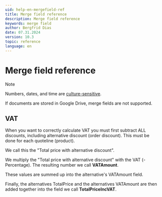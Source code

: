 ```yaml
---
uid: help-en-mergefield-ref
title: Merge field reference
description: Merge field reference
keywords: merge field
author: Bergfrid Dias
date: 07.31.2024
version: 10.3
topic: reference
language: en
---
```


# Merge field reference

> [!NOTE]
> Numbers, dates, and time are [culture-sensitive][2].
>
> If documents are stored in Google Drive, merge fields are not supported.

## VAT

When you want to correctly calculate VAT you must first subtract ALL discounts, including alternative discount (order discount). This must be done for each quoteline (product).

We call this the "Total price with alternative discount".

We multiply the "Total price with alternative discount" with the VAT (-Percentage). The resulting number we call **VATAmount**.

These values are summed up into the alternative's VATAmount field.

Finally, the alternatives TotalPrice and the alternatives VATAmount are then added together into the field we call **TotalPriceIncVAT**.

<!-- Referenced links -->
[2]: ../learn/lang-culture.md
